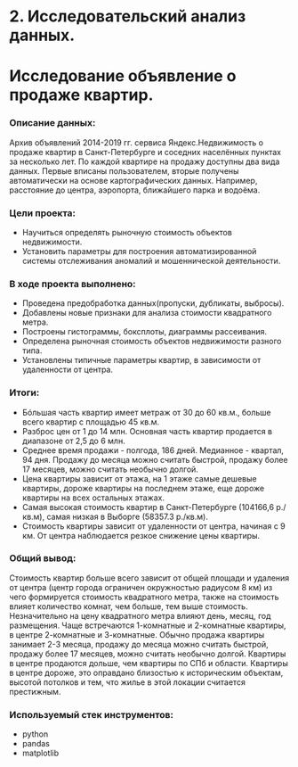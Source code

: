 # 2. Исследовательский анализ данных. 
# Исследование объявление о продаже квартир.

### Описание данных:
Архив объявлений 2014-2019 гг. сервиса Яндекc.Недвижимость о продаже квартир в Санкт-Петербурге и соседних населённых пунктах за несколько лет. По каждой квартире на продажу доступны два вида данных. Первые вписаны пользователем, вторые получены автоматически на основе картографических данных. Например, расстояние до центра, аэропорта, ближайшего парка и водоёма.

### Цели проекта:
- Научиться определять рыночную стоимость объектов недвижимости.
- Установить параметры для построения автоматизированной системы отслеживания аномалий и мошеннической деятельности.

### В ходе проекта выполнено:
- Проведена предобработка данных(пропуски, дубликаты, выбросы). 
- Добавлены новые признаки для анализа стоимости квадратного метра. 
-	Построены гистограммы, боксплоты, диаграммы рассеивания.
-	Определена рыночная стоимость объектов недвижимости разного типа.
-	Установлены типичные параметры квартир, в зависимости от удаленности от центра.

### Итоги:
- Бóльшая часть квартир имеет метраж от 30 до 60 кв.м., больше всего квартир с площадью 45 кв.м.
- Разброс цен от 1 до 14 млн. Основная часть квартир продается в диапазоне от 2,5 до 6 млн.
- Среднее время продажи - полгода, 186 дней. Медианное - квартал, 94 дня.
Продажу до месяца можно считать быстрой, продажу более 17 месяцев, можно считать необычно долгой.
- Цена квартиры зависит от этажа, на 1 этаже самые дешевые квартиры, дороже квартиры на последнем этаже, еще дороже квартиры на всех остальных этажах.
- Самая высокая стоимость квартир в Санкт-Петербурге (104166,6 р./кв.м), самая низкая в Выборге (58357.3 р./кв.м).
- Стоимость квартиры зависит от удаленности от центра, начиная с 9 км. От центра наблюдается резкое снижение цены квартиры.

### Общий вывод:
Стоимость квартир больше всего зависит от общей площади и удаления от центра (центр города ограничен окружностью радиусом 8 км) из чего формируется стоимость квадратного метра, также на стоимость влияет количество комнат, чем больше, тем выше стоимость. Незначительно на цену квадратного метра влияют день, месяц, год размещения.
Чаще встречаются 1-комнатные и 2-комнатные квартиры, в центре 2-комнатные и 3-комнатные. Обычно продажа квартиры занимает 2-3 месяца, продажу до месяца можно считать быстрой, продажу более 17 месяцев, можно считать необычно долгой. Квартиры в центре продаются дольше, чем квартиры по СПб и области. Квартиры в центре дороже, это оправдано близостью к историческим объектам, высотой потолков и тем, что жилье в этой локации считается престижным.

### Используемый стек инструментов:
- python
- pandas
- matplotlib
